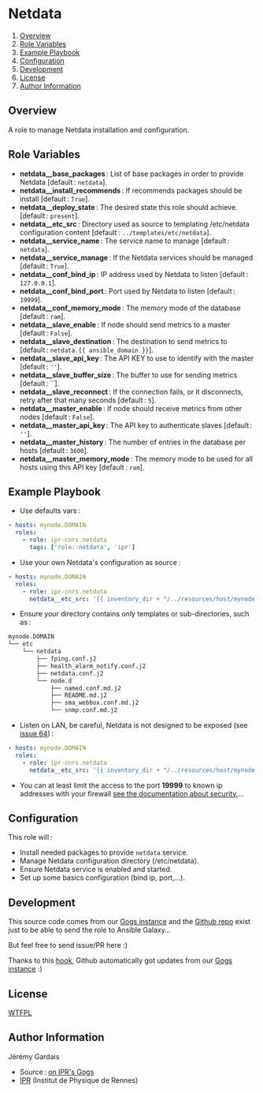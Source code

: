 # Netdata

1. [Overview](#overview)
2. [Role Variables](#role-variables)
3. [Example Playbook](#example-playbook)
4. [Configuration](#configuration)
5. [Development](#development)
6. [License](#license)
7. [Author Information](#author-information)

## Overview

A role to manage Netdata installation and configuration.

## Role Variables

* **netdata__base_packages** : List of base packages in order to provide Netdata [default : `netdata`].
* **netdata__install_recommends** : If recommends packages should be install [default : `True`].
* **netdata__deploy_state** : The desired state this role should achieve. [default : `present`].
* **netdata__etc_src** : Directory used as source to templating /etc/netdata configuration content [default : `../templates/etc/netdata`].
* **netdata__service_name** : The service name to manage [default : `netdata`].
* **netdata__service_manage** : If the Netdata services should be managed [default : `True`].
* **netdata__conf_bind_ip** : IP address used by Netdata to listen [default : `127.0.0.1`].
* **netdata__conf_bind_port** : Port used by Netdata to listen [default : `19999`].
* **netdata__conf_memory_mode** : The memory mode of the database [default : `ram`].
* **netdata__slave_enable** : If node should send metrics to a master [default : `False`].
* **netdata__slave_destination** : The destination to send metrics to [default : `netdata.{{ ansible_domain }}`].
* **netdata__slave_api_key** : The API KEY to use to identify with the master [default : `''`].
* **netdata__slave_buffer_size** : The buffer to use for sending metrics [default : ``].
* **netdata__slave_reconnect** : If the connection fails, or it disconnects, retry after that many seconds [default : `5`].
* **netdata__master_enable** : If node should receive metrics from other nodes [default : `False`].
* **netdata__master_api_key** : The API key to authenticate slaves [default : `''`].
* **netdata__master_history** : The number of entries in the database per hosts [default : `3600`].
* **netdata__master_memory_mode** : The memory mode to be used for all hosts using this API key [default : `ram`].

## Example Playbook

* Use defaults vars :

``` yaml
- hosts: mynode.DOMAIN
  roles:
    - role: ipr-cnrs.netdata
      tags: ['role::netdata', 'ipr']
```

* Use your own Netdata's configuration as source :

``` yml
- hosts: mynode.DOMAIN
  roles:
    - role: ipr-cnrs.netdata
      netdata__etc_src: '{{ inventory_dir + "/../resources/host/mynode.DOMAIN/etc/netdata/" }}'
```

  * Ensure your directory contains only templates or sub-directories, such as :

``` sh
mynode.DOMAIN
└── etc
    └── netdata
        ├── fping.conf.j2
        ├── health_alarm_notify.conf.j2
        ├── netdata.conf.j2
        └── node.d
            ├── named.conf.md.j2
            ├── README.md.j2
            ├── sma_webbox.conf.md.j2
            └── snmp.conf.md.j2
```

* Listen on LAN, be careful, Netdata is not designed to be exposed (see [issue 64][netdata issue 164]) :
``` yml
- hosts: mynode.DOMAIN
  roles:
    - role: ipr-cnrs.netdata
      netdata__etc_src: '{{ inventory_dir + "/../resources/host/mynode.DOMAIN/etc/netdata/" }}'
```

  * You can at least limit the access to the port **19999** to known ip addresses with your firewall [see the documentation about security][netdata wiki security],…

## Configuration

This role will :
* Install needed packages to provide `netdata` service.
* Manage Netdata configuration directory (/etc/netdata).
* Ensure Netdata service is enabled and started.
* Set up some basics configuration (bind ip, port,…).

## Development

This source code comes from our [Gogs instance][netdata source] and the [Github repo][netdata github] exist just to be able to send the role to Ansible Galaxy…

But feel free to send issue/PR here :)

Thanks to this [hook][gogs to github hook], Github automatically got updates from our [Gogs instance][netdata source] :)

## License

[WTFPL][wtfpl website]

## Author Information

Jérémy Gardais
* Source : [on IPR's Gogs][netdata source]
* [IPR][ipr website] (Institut de Physique de Rennes)

[gogs to github hook]: https://stackoverflow.com/a/21998477
[netdata source]: https://git.ipr.univ-rennes1.fr/cellinfo/ansible.netdata
[netdata github]: https://github.com/ipr-cnrs/netdata
[wtfpl website]: http://www.wtfpl.net/about/
[ipr website]: https://ipr.univ-rennes1.fr/
[netdata issue 164]: https://github.com/firehol/netdata/issues/164
[netdata wiki security]: https://github.com/firehol/netdata/wiki/netdata-security#protect-netdata-from-the-internet
